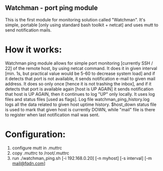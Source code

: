 ## Watchman - port ping module

This is the first module for monitoring solution called "Watchman". 
It's simple, portable [only using standard bash toolkit + netcat] and uses mutt to send notification mails. 

# How it works:

Watchman ping module allows for simple port monitoring [currently SSH / 22] of the remote host, by using netcat command.
It does it in given interval [min. 1s, but practical value would be 5-60 to decrease system load] and if it detects that port is not available, 
it sends notification e-mail to given mail address. It does so only once [hence it is not trashing the inbox], and if it detects that port is available
again [host is UP AGAIN] it sends notification that host is UP AGAIN, then it continues to log "UP" only locally. 
It uses log files and status files [used as flags]. Log file watchman_ping_history.log logs all the data related to given host uptime history.
$host_down status file is used to mark that given host is currently DOWN, while "mail" file is there to register when last notification mail was sent.

# Configuration:

1. configure mutt in .muttrc
2. copy .muttrc to /root/.muttrc
3. run ./watchman_ping.sh [-i 192.168.0.20] [-n myhost] [-s interval] [-m mail@fqdn.com]
